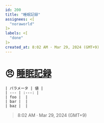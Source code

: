 ```yaml
---
id: 200
title: "睡眠記録"
assignees: <[
  "noraworld"
]>
labels: <[
  "done"
]>
created_at: 8:02 AM · Mar 29, 2024 (GMT+9)
---
```


# 😠 [睡眠記録](https://github.com/noraworld/github-actions-sandbox/issues/200)

```
| パラメータ | 値 |
| --- | :---: |
| foo |  |
| bar |  |
| baz |  |
```

> 8:02 AM · Mar 29, 2024 (GMT+9)
